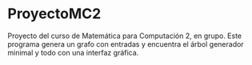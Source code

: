 # ProyectoMC2
Proyecto del curso de Matemática para Computación 2, en grupo. Este programa genera un grafo con entradas y encuentra el árbol generador minimal y todo con una interfaz gráfica.
